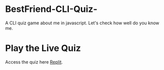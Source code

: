 # BestFriend-CLI-Quiz-
A CLI quiz game about me in javascript.
Let's check how well do you know me.

# Play the Live Quiz
Access the quiz here [Replit](https://replit.com/@jayeshjain21/Do-you-know-me-Quiz?embed=1&output=1#index.js).
